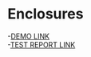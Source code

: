 # Enclosures
-[DEMO LINK](https://HaidaiAndrii.github.io/layout_enclosures/) <br>
-[TEST REPORT LINK](https://HaidaiAndrii.github.io/layout_enclosures/report/html_report/)
